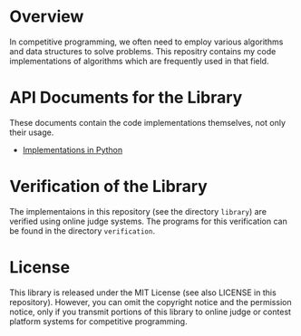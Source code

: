 # Overview
In competitive programming, we often need to employ various algorithms and data structures to solve problems.
This repositry contains my code implementations of algorithms which are frequently used in that field.


# API Documents for the Library
These documents contain the code implementations themselves, not only their usage.

- [Implementations in Python](https://hamukichi.github.io/SunflowerSeeds/library/python/)


# Verification of the Library
The implementaions in this repository (see the directory `library`) are verified using online judge systems.
The programs for this verification can be found in the directory `verification`. 


# License
This library is released under the MIT License (see also LICENSE in this repository).
However, you can omit the copyright notice and the permission notice,
only if you transmit portions of this library to online judge or contest platform systems for competitive programming.